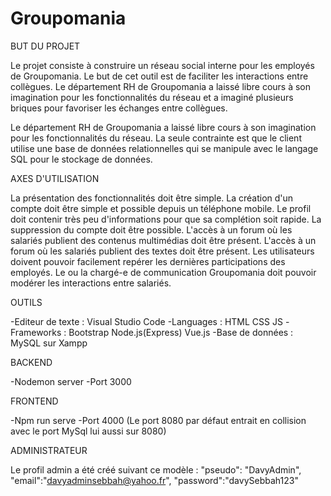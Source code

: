 # Groupomania

BUT DU PROJET

Le projet consiste à construire un réseau social interne pour les employés de Groupomania.
Le but de cet outil est de faciliter les interactions entre collègues.
Le département RH de Groupomania a laissé libre cours à son imagination pour les fonctionnalités
du réseau et a imaginé plusieurs briques pour favoriser les échanges entre collègues.

Le département RH de Groupomania a laissé libre cours à son imagination pour les fonctionnalités du réseau.
La seule contrainte est que le client utilise une base de données relationnelles qui se manipule
avec le langage SQL pour le stockage de données.

AXES D'UTILISATION

La présentation des fonctionnalités doit être simple.
La création d'un compte doit être simple et possible depuis un téléphone mobile.
Le profil doit contenir très peu d'informations pour que sa complétion soit rapide.
La suppression du compte doit être possible.
L'accès à un forum où les salariés publient des contenus multimédias doit être présent.
L'accès à un forum où les salariés publient des textes doit être présent.
Les utilisateurs doivent pouvoir facilement repérer les dernières participations des employés.
Le ou la chargé-e de communication Groupomania doit pouvoir modérer les interactions entre salariés.

OUTILS

-Editeur de texte : Visual Studio Code
-Languages : HTML CSS JS 
-Frameworks  : Bootstrap Node.js(Express) Vue.js
-Base de données : MySQL sur Xampp

BACKEND

-Nodemon server 
-Port 3000

FRONTEND 

-Npm run serve
-Port 4000 
(Le port 8080 par défaut entrait en collision avec le port MySql lui aussi sur 8080)

ADMINISTRATEUR

Le profil admin a été créé suivant ce modèle :
"pseudo": "DavyAdmin",
"email":"davyadminsebbah@yahoo.fr",
"password":"davySebbah123"
